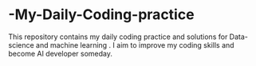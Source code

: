 # -My-Daily-Coding-practice
This repository contains my daily coding practice and solutions for Data-science and machine learning . I aim to improve my coding skills and become AI developer someday.
